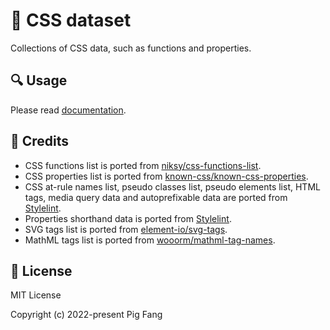 # 📖 CSS dataset

Collections of CSS data, such as functions and properties.

## 🔍 Usage

Please read [documentation](https://docs.rs/css_dataset/).

## 🙏 Credits

-   CSS functions list is ported from [niksy/css-functions-list](https://github.com/niksy/css-functions-list).
-   CSS properties list is ported from [known-css/known-css-properties](https://github.com/known-css/known-css-properties).
-   CSS at-rule names list, pseudo classes list, pseudo elements list, HTML tags, media query data and autoprefixable data are ported from [Stylelint](https://github.com/stylelint/stylelint/blob/main/lib/reference/keywordSets.js).
-   Properties shorthand data is ported from [Stylelint](https://github.com/stylelint/stylelint/blob/main/lib/reference/shorthandData.js).
-   SVG tags list is ported from [element-io/svg-tags](https://github.com/element-io/svg-tags).
-   MathML tags list is ported from [wooorm/mathml-tag-names](https://github.com/wooorm/mathml-tag-names).

## 📜 License

MIT License

Copyright (c) 2022-present Pig Fang
